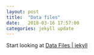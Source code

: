 ```yaml
---
layout: post
title:  "Data files"
date:   2018-03-16 17:57:00
categories: jekyll update
---
```


Start looking at
[Data Files | jekyll](https://jekyllrb.com/docs/datafiles/#example-accessing-a-specific-author)
